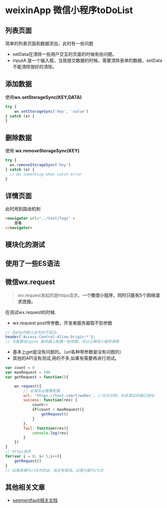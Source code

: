 # weixinApp 微信小程序toDoList

## 列表页面

简单的列表页面和数据添加，此时有一些问题

* setData在清除一些用户交互的页面的时候有些问题。
* inputA 是一个输入框，当我提交数据的时候，需要清除表单的数据，setData不能清除很好的清除。



## 添加数据
使用**wx.setStorageSync(KEY,DATA)**.
```javascript
try {
    wx.setStorageSync('key', 'value')
} catch (e) {
}

```

## 删除数据
使用 **wx.removeStorageSync(KEY)**
```javascript
try {
  wx.removeStorageSync('key')
} catch (e) {
  // Do something when catch error
}

```


## 详情页面
此时用到路由机制
```html
<navigator url="../test/logs" >
	查看
</navigator>
```

## 模块化的测试

## 使用了一些ES语法

## 微信wx.request

>wx.request发起的是https请求。**一个微信小程序，同时只能有5个网络请求连接。**

在测试wx.request的时候.

* wx.request  post传参数，开发者服务器取不到参数

```php
// 在php内嵌入此句也不适合。
header('Access-Control-Allow-Origin:*');
// 可能要在nginx 服务器上配置一些参数，可以让微信小程序调用
```
* 基本上get是没有问题的。（url各种带参数是没有问题的）
* 其他的API没有测试,用的不多,如果有需要再进行测试。
```javascript
var count = 0
var maxRequest = 100
var getRequest = function(){

	wx.request({
		// 此域名必需要配置
		url: 'https://test.com/t/wxRes', //仅为示例，并非真实的接口地址
		success: function(res) {
			count++
			if(count < maxRequest){
				getRequest()
			} 
		},
		fail: function(res){
			console.log(res)
		}
	})
}
// https请求 
for(var i = 0; i< 5;i++){
	getRequest()
}
// 如果直接for10次的话，肯定有错误。这里只能for5次
```

## 其他相关文章

* [segmentfault相关文档](https://segmentfault.com/a/1190000007003240)






